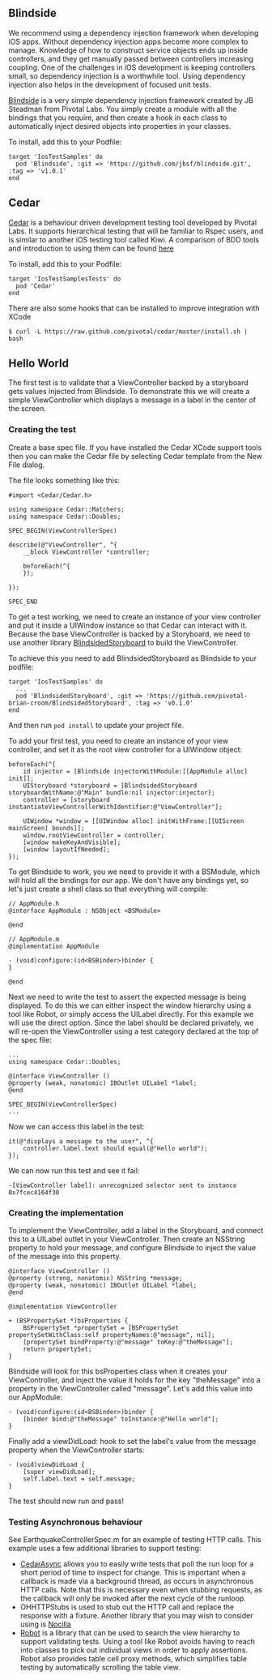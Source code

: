 
## Blindside

We recommend using a dependency injection framework when developing iOS apps. Without dependency injection apps become more complex to manage. Knowledge of how to construct service objects ends up inside controllers, and they get manually passed between controllers increasing coupling. One of the challenges in iOS development is keeping controllers small, so dependency injection is a worthwhile tool. Using dependency injection also helps in the development of focused unit tests.

[Blindside](https://github.com/jbsf/blindside) is a very simple dependency injection framework created by JB Steadman from Pivotal Labs. You simply create a module with all the bindings that you require, and then create a hook in each class to automatically inject desired objects into properties in your classes.

To install, add this to your Podfile:

    target 'IosTestSamples' do
      pod 'Blindside', :git => 'https://github.com/jbsf/blindside.git', :tag => 'v1.0.1'
    end


## Cedar

[Cedar](https://github.com/pivotal/cedar) is a behaviour driven development testing tool developed by Pivotal Labs. It supports hierarchical testing that will be familiar to Rspec users, and is similar to another iOS testing tool called Kiwi. A comparison of BDD tools and introduction to using them can be found [here](http://www.objc.io/issues/15-testing/behavior-driven-development/)

To install, add this to your Podfile:

    target 'IosTestSamplesTests' do
      pod 'Cedar'
    end

There are also some hooks that can be installed to improve integration with XCode

    $ curl -L https://raw.github.com/pivotal/cedar/master/install.sh | bash


## Hello World

The first test is to validate that a ViewController backed by a storyboard gets values injected from Blindside. To demonstrate this we will create a simple ViewController which displays a message in a label in the center of the screen.

### Creating the test

Create a base spec file. If you have installed the Cedar XCode support tools then you can make the Cedar file by selecting Cedar template from the New File dialog.

The file looks something like this:

    #import <Cedar/Cedar.h>
    
    using namespace Cedar::Matchers;
    using namespace Cedar::Doubles;
    
    SPEC_BEGIN(ViewControllerSpec)
    
    describe(@"ViewController", ^{
        __block ViewController *controller;
    
        beforeEach(^{
        });
        
    });
    
    SPEC_END

To get a test working, we need to create an instance of your view controller and put it inside a UIWindow instance so that Cedar can interact with it. Because the base ViewController is backed by a Storyboard, we need to use another library [BlindsidedStoryboard](https://github.com/pivotal-brian-croom/BlindsidedStoryboard) to build the ViewController.

To achieve this you need to add BlindsidedStoryboard as Blindside to your podfile:

    target 'IosTestSamples' do
      ...
      pod 'BlindsidedStoryboard', :git => 'https://github.com/pivotal-brian-croom/BlindsidedStoryboard', :tag => 'v0.1.0'
    end

And then run `pod install` to update your project file.

To add your first test, you need to create an instance of your view controller, and set it as the root view controller for a UIWindow object:

    beforeEach(^{
        id injector = [Blindside injectorWithModule:[[AppModule alloc] init]];
        UIStoryboard *storyboard = [BlindsidedStoryboard storyboardWithName:@"Main" bundle:nil injector:injector];
        controller = [storyboard instantiateViewControllerWithIdentifier:@"ViewController"];
        
        UIWindow *window = [[UIWindow alloc] initWithFrame:[[UIScreen mainScreen] bounds]];
        window.rootViewController = controller;
        [window makeKeyAndVisible];
        [window layoutIfNeeded];
    });
    
To get Blindside to work, you we need to provide it with a BSModule, which will hold all the bindings for our app. We don't have any bindings yet, so let's just create a shell class so that everything will compile:

    // AppModule.h
    @interface AppModule : NSObject <BSModule>
   
    @end

    // AppModule.m
    @implementation AppModule 
    
    - (void)configure:(id<BSBinder>)binder {
    }
    
    @end

 
Next we need to write the test to assert the expected message is being displayed. To do this we can either inspect the window hierarchy using a tool like Robot, or simply access the UILabel directly. For this example we will use the direct option. Since the label should be declared privately, we will re-open the ViewController using a test category declared at the top of the spec file:

    ...
    using namespace Cedar::Doubles;
    
    @interface ViewController ()
    @property (weak, nonatomic) IBOutlet UILabel *label;
    @end
    
    SPEC_BEGIN(ViewControllerSpec)
    ...

Now we can access this label in the test:

    it(@"displays a message to the user", ^{
        controller.label.text should equal(@"Hello world");
    });

We can now run this test and see it fail:

    -[ViewController label]: unrecognized selector sent to instance 0x7fcec4164f30


### Creating the implementation

To implement the ViewController, add a label in the Storyboard, and connect this to a UILabel outlet in your ViewController. Then create an NSString property to hold your message, and configure Blindside to inject the value of the message into this property.

    @interface ViewController ()
    @property (strong, nonatomic) NSString *message;
    @property (weak, nonatomic) IBOutlet UILabel *label;
    @end
    
    @implementation ViewController
    
    + (BSPropertySet *)bsProperties {
        BSPropertySet *propertySet = [BSPropertySet propertySetWithClass:self propertyNames:@"message", nil];
        [propertySet bindProperty:@"message" toKey:@"theMessage"];
        return propertySet;
    }

Blindside will look for this bsProperties class when it creates your ViewController, and inject the value it holds for the key "theMessage" into a property in the ViewController called "message". Let's add this value into our AppModule:

    - (void)configure:(id<BSBinder>)binder {
        [binder bind:@"theMessage" toInstance:@"Hello world"];
    }

Finally add a viewDidLoad: hook to set the label's value from the message property when the ViewController starts:

    - (void)viewDidLoad {
        [super viewDidLoad];
        self.label.text = self.message;
    }

The test should now run and pass!

### Testing Asynchronous behaviour

See EarthquakeControllerSpec.m for an example of testing HTTP calls. This example uses a few additional libraries to support testing:

- [CedarAsync](https://github.com/shake-apps/CedarAsync) allows you to easily write tests that poll the run loop for a short period of time to inspect for change. This is important when a callback is made via a background thread, as occurs in asynchronous HTTP calls. Note that this is necessary even when stubbing requests, as the callback will only be invoked after the next cycle of the runloop.
- OHHTTPStubs is used to stub out the HTTP call and replace the response with a fixture. Another library that you may wish to consider using is [Nocilla](https://github.com/luisobo/Nocilla)
- [Robot](https://github.com/jeffh/Robot/) is a library that can be used to search the view hierarchy to support validating tests. Using a tool like Robot avoids having to reach into classes to pick out individual views in order to apply assertions. Robot also provides table cell proxy methods, which simplifies table testing by automatically scrolling the table view.
